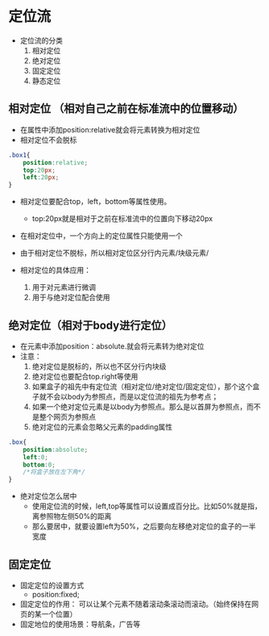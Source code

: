 # 定位流
- 定位流的分类
	1. 相对定位
	2. 绝对定位
	3. 固定定位
	4. 静态定位

## 相对定位 （相对自己之前在标准流中的位置移动）
- 在属性中添加position:relative就会将元素转换为相对定位
- 相对定位不会脱标
```css
.box1{
    position:relative;
    top:20px;
    left:20px;
}
```
- 相对定位要配合top，left，bottom等属性使用。
   - top:20px就是相对于之前在标准流中的位置向下移动20px
- 在相对定位中，一个方向上的定位属性只能使用一个
- 由于相对定位不脱标，所以相对定位区分行内元素/块级元素/

- 相对定位的具体应用：
	1. 用于对元素进行微调
	2. 用于与绝对定位配合使用

## 绝对定位（相对于body进行定位）
- 在元素中添加position：absolute.就会将元素转为绝对定位
- 注意：
	1. 绝对定位是脱标的，所以也不区分行内块级
	2. 绝对定位也要配合top.right等使用
	3. 如果盒子的祖先中有定位流（相对定位/绝对定位/固定定位），那个这个盒子就不会以body为参照点，而是以定位流的祖先为参考点；
	4. 如果一个绝对定位元素是以body为参照点。那么是以首屏为参照点，而不是整个网页为参照点
	5. 绝对定位的元素会忽略父元素的padding属性

```css
.box{
    position:absolute;
    left:0;
    bottom:0;
    /*将盒子放在左下角*/
}
```
- 绝对定位怎么居中
	- 使用定位流的时候，left,top等属性可以设置成百分比。比如50%就是指，离参照物左侧50%的距离
	- 那么要居中，就要设置left为50%，之后要向左移绝对定位的盒子的一半宽度

## 固定定位
- 固定定位的设置方式
	- position:fixed;
- 固定定位的作用：
	可以让某个元素不随着滚动条滚动而滚动。（始终保持在网页的某一个位置）
- 固定地位的使用场景：导航条，广告等